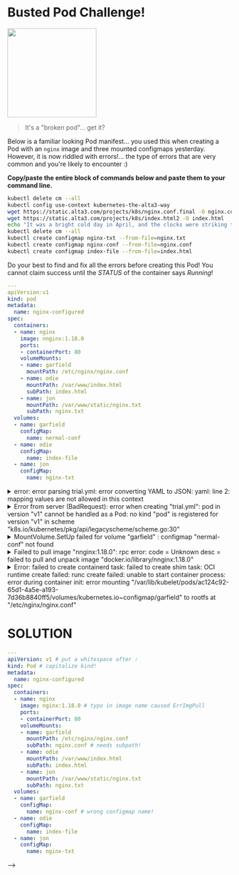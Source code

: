 # Busted Pod Challenge!

<img src="https://thumbs.dreamstime.com/b/green-pea-pod-broken-half-fresh-four-peas-pure-white-background-genus-pisum-sativum-garden-48834097.jpg" width="200"/>

> It's a "broken pod"... get it?


Below is a familiar looking Pod manifest... you used this when creating a Pod with an `nginx` image and three mounted configmaps yesterday. However, it is now riddled with errors!... the type of errors that are very common and you're likely to encounter :) 


**Copy/paste the entire block of commands below and paste them to your command line.**  

```bash
kubectl delete cm --all
kubectl config use-context kubernetes-the-alta3-way
wget https://static.alta3.com/projects/k8s/nginx.conf.final -O nginx.conf
wget https://static.alta3.com/projects/k8s/index.html2 -O index.html
echo "It was a bright cold day in April, and the clocks were striking thirteen." > nginx.txt
kubectl delete cm --all
kubectl create configmap nginx-txt --from-file=nginx.txt
kubectl create configmap nginx-conf --from-file=nginx.conf
kubectl create configmap index-file --from-file=index.html
```

Do your best to find and fix all the errors before creating this Pod! You cannot claim success until the *STATUS* of the container says *Running*!

```yaml
---
apiVersion:v1
kind: pod
metadata:
  name: nginx-configured
spec:
  containers:
  - name: nginx
    image: nnginx:1.18.0
    ports:
    - containerPort: 80
    volumeMounts: 
    - name: garfield
      mountPath: /etc/nginx/nginx.conf
    - name: odie
      mountPath: /var/www/index.html
      subPath: index.html
    - name: jon
      mountPath: /var/www/static/nginx.txt
      subPath: nginx.txt
  volumes:
  - name: garfield
    configMap:
      name: nermal-conf 
  - name: odie
    configMap:
      name: index-file 
  - name: jon
    configMap:
      name: nginx-txt
```


<details>
<summary>error: error parsing trial.yml: error converting YAML to JSON: yaml: line 2: mapping values are not allowed in this context</summary>
<br>
Put a space before v1.
</details>

<details>
<summary>Error from server (BadRequest): error when creating "trial.yml": pod in version "v1" cannot be handled as a Pod: no kind "pod" is registered for version "v1" in scheme "k8s.io/kubernetes/pkg/api/legacyscheme/scheme.go:30"</summary>
<br>
capitalize "P" in Pod
</details>

<details>
<summary>MountVolume.SetUp failed for volume "garfield" : configmap "nermal-conf" not found</summary>
<br>
line 23 should be nginx-conf not nermal-conf
</details>

<details>
<summary>Failed to pull image "nnginx:1.18.0": rpc error: code = Unknown desc = failed to pull and unpack image "docker.io/library/nnginx:1.18.0"</summary>
<br>
Typo in the image name! Should be nginx:1.18.0
</details>

<details>
<summary>Error: failed to create containerd task: failed to create shim task: OCI runtime create failed: runc create failed: unable to start container process: error during container init: error mounting "/var/lib/kubelet/pods/ac124c92-65d1-4a5e-a193-7d36b8840ff5/volumes/kubernetes.io~configmap/garfield" to rootfs at "/etc/nginx/nginx.conf"
</summary>
<br>
The garfield volume's mountPath is /etc/nginx/, which overwrites EVERYTHING in that directory! Add a subpath.
</details>

# SOLUTION

```yaml
---
apiVersion: v1 # put a whitespace after :
kind: Pod # capitalize kind!
metadata:
  name: nginx-configured
spec:
  containers:
  - name: nginx
    image: nginx:1.18.0 # typo in image name caused ErrImgPull
    ports:
    - containerPort: 80
    volumeMounts: 
    - name: garfield
      mountPath: /etc/nginx/nginx.conf
      subPath: nginx.conf # needs subpath!
    - name: odie
      mountPath: /var/www/index.html
      subPath: index.html
    - name: jon
      mountPath: /var/www/static/nginx.txt
      subPath: nginx.txt
  volumes:
  - name: garfield
    configMap:
      name: nginx-conf # wrong configmap name!
  - name: odie
    configMap:
      name: index-file 
  - name: jon
    configMap:
      name: nginx-txt
```
-->

